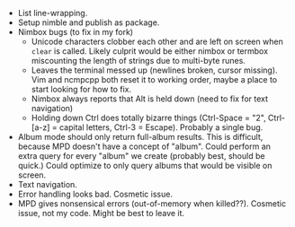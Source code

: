- List line-wrapping.
- Setup nimble and publish as package.
- Nimbox bugs (to fix in my fork)
    - Unicode characters clobber each other and are left on screen when `clear` is called. Likely culprit would be either nimbox or termbox miscounting the length of strings due to multi-byte runes.
    - Leaves the terminal messed up (newlines broken, cursor missing). Vim and ncmpcpp both reset it to working order, maybe a place to start looking for how to fix.
    - Nimbox always reports that Alt is held down (need to fix for text navigation)
    - Holding down Ctrl does totally bizarre things (Ctrl-Space = "2", Ctrl-[a-z] = capital letters, Ctrl-3 = Escape). Probably a single bug.
- Album mode should only return full-album results. This is difficult, because MPD doesn't have a concept of "album". Could perform an extra query for every "album" we create (probably best, should be quick.) Could optimize to only query albums that would be visible on screen.
- Text navigation.
- Error handling looks bad. Cosmetic issue.
- MPD gives nonsensical errors (out-of-memory when killed??). Cosmetic issue, not my code. Might be best to leave it.
